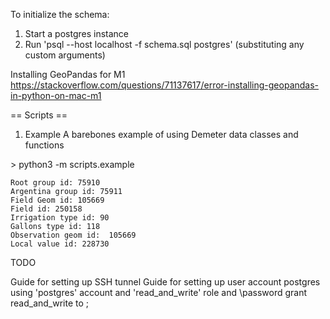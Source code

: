 To initialize the schema:
1) Start a postgres instance
2) Run 'psql --host localhost -f schema.sql postgres' (substituting any custom arguments)


Installing GeoPandas for M1
https://stackoverflow.com/questions/71137617/error-installing-geopandas-in-python-on-mac-m1

== Scripts ==

1) Example
   A barebones example of using Demeter data classes and functions

\> python3 -m scripts.example
```
Root group id: 75910
Argentina group id: 75911
Field Geom id: 105669
Field id: 250158
Irrigation type id: 90
Gallons type id: 118
Observation geom id:  105669
Local value id: 228730
```




TODO

Guide for setting up SSH tunnel
Guide for setting up user account postgres using 'postgres' account and 'read\_and\_write' role and \password <user>
  grant read\_and\_write to <user>;


